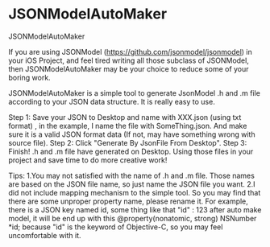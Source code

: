 # JSONModelAutoMaker
JSONModelAutoMaker

If you are using JSONModel (https://github.com/jsonmodel/jsonmodel) in your iOS Project, and feel tired writing all those subclass of JSONModel, then JSONModelAutoMaker may be your choice to reduce some of your boring work.

JSONModelAutoMaker is a simple tool to generate JsonModel .h and .m file according to your JSON data structure.
It is really easy to use. 


Step 1: Save your JSON to Desktop and name with XXX.json (using txt format) , in the example, I name the file with SomeThing.json. And make sure it is a valid JSON format data (If not, may have something wrong with source file).
Step 2: Click "Generate By JsonFile From Desktop".
Step 3: Finish! .h and .m file have generated on Desktop. Using those files in your project and save time to do more creative work!

Tips:
1.You may not satisfied with the name of .h and .m file. Those names are based on the JSON file name, so just name the JSON file you want.
2.I did not include mapping mechanism to the simple tool. So you may find that there are some unproper property name, please rename it.
For example, there is a JSON key named id, some thing like that
    "id" : 123
after auto make model, it will be end up with this
    @property(nonatomic, strong) NSNumber *id;
because "id" is the keyword of Objective-C, so you may feel uncomfortable with it.
